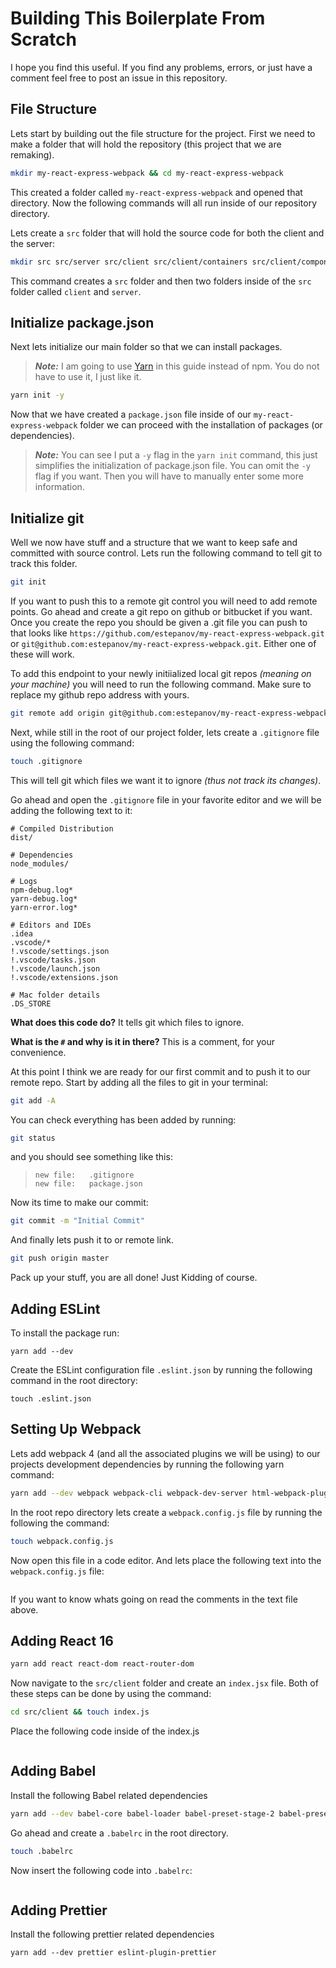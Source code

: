 # Building This Boilerplate From Scratch

I hope you find this useful. If you find any problems, errors, or just have a comment feel free to post an issue in this repository.

## File Structure

Lets start by building out the file structure for the project. First we need to make a folder that will hold the repository (this project that we are remaking).

```sh
mkdir my-react-express-webpack && cd my-react-express-webpack
```

This created a folder called `my-react-express-webpack` and opened that directory. Now the following commands will all run inside of our repository directory.

Lets create a `src` folder that will hold the source code for both the client and the server:

```sh
mkdir src src/server src/client src/client/containers src/client/components src/client/store
```

This command creates a `src` folder and then two folders inside of the `src` folder called `client` and `server`.

## Initialize package.json

Next lets initialize our main folder so that we can install packages.

> **_Note:_** I am going to use [Yarn](https://yarnpkg.com/lang/en/docs/install/#mac-stable) in this guide instead of npm. You do not have to use it, I just like it.

```sh
yarn init -y
```

Now that we have created a `package.json` file inside of our `my-react-express-webpack` folder we can proceed with the installation of packages (or dependencies).

> **_Note:_** You can see I put a `-y` flag in the `yarn init` command, this just simplifies the initialization of package.json file. You can omit the `-y` flag if you want. Then you will have to manually enter some more information.

## Initialize git

Well we now have stuff and a structure that we want to keep safe and committed with source control. Lets run the following command to tell git to track this folder.

```sh
git init
```

If you want to push this to a remote git control you will need to add remote points. Go ahead and create a git repo on github or bitbucket if you want. Once you create the repo you should be given a .git file you can push to that looks like `https://github.com/estepanov/my-react-express-webpack.git` or `git@github.com:estepanov/my-react-express-webpack.git`. Either one of these will work.

To add this endpoint to your newly initiialized local git repos _(meaning on your machine)_ you will need to run the following command. Make sure to replace my github repo address with yours.

```sh
git remote add origin git@github.com:estepanov/my-react-express-webpack.git
```

Next, while still in the root of our project folder, lets create a `.gitignore` file using the following command:

```sh
touch .gitignore
```

This will tell git which files we want it to ignore _(thus not track its changes)_.

Go ahead and open the `.gitignore` file in your favorite editor and we will be adding the following text to it:

```text
# Compiled Distribution
dist/

# Dependencies
node_modules/

# Logs
npm-debug.log*
yarn-debug.log*
yarn-error.log*

# Editors and IDEs
.idea
.vscode/*
!.vscode/settings.json
!.vscode/tasks.json
!.vscode/launch.json
!.vscode/extensions.json

# Mac folder details
.DS_STORE
```

**What does this code do?** It tells git which files to ignore.

**What is the `#` and why is it in there?** This is a comment, for your convenience.

At this point I think we are ready for our first commit and to push it to our remote repo. Start by adding all the files to git in your terminal:

```sh
git add -A
```

You can check everything has been added by running:

```sh
git status
```

and you should see something like this:

>     new file:   .gitignore
>     new file:   package.json

Now its time to make our commit:

```sh
git commit -m "Initial Commit"
```

And finally lets push it to or remote link.

```sh
git push origin master
```

Pack up your stuff, you are all done! Just Kidding of course.

## Adding ESLint

To install the package run:

```Sh
yarn add --dev
```

Create the ESLint configuration file `.eslint.json` by running the following command in the root directory:

```Sh
touch .eslint.json
```

## Setting Up Webpack

Lets add webpack 4 (and all the associated plugins we will be using) to our projects development dependencies by running the following yarn command:

```sh
yarn add --dev webpack webpack-cli webpack-dev-server html-webpack-plugin
```

In the root repo directory lets create a `webpack.config.js` file by running the following the command:

```sh
touch webpack.config.js
```

Now open this file in a code editor. And lets place the following text into the `webpack.config.js` file:

```JavaScript

```

If you want to know whats going on read the comments in the text file above.

## Adding React 16

```sh
yarn add react react-dom react-router-dom
```

Now navigate to the `src/client` folder and create an `index.jsx` file. Both of these steps can be done by using the command:

```sh
cd src/client && touch index.js
```

Place the following code inside of the index.js

```JavaScript

```

## Adding Babel

Install the following Babel related dependencies

```sh
yarn add --dev babel-core babel-loader babel-preset-stage-2 babel-preset-react
```

Go ahead and create a `.babelrc` in the root directory.

```sh
touch .babelrc
```

Now insert the following code into `.babelrc`:

```JavaScript

```

## Adding Prettier

Install the following prettier related dependencies

```Sh
yarn add --dev prettier eslint-plugin-prettier
```
